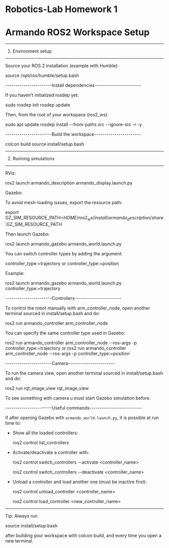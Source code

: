 # Robotics-Lab Homework 1
Armando ROS2 Workspace Setup
================================

----------------------
1. Environment setup 
----------------------
Source your ROS 2 installation (example with Humble):

  source /opt/ros/humble/setup.bash
    
-----------------------Install dependencies-----------------------

If you haven’t initialized rosdep yet:

  sudo rosdep init
  rosdep update

Then, from the root of your workspace (ros2_ws):

  sudo apt update
  rosdep install --from-paths src --ignore-src -r -y

-----------------------Build the workspace-----------------------

  colcon build
  source install/setup.bash

----------------------
2. Running simulations
----------------------

RViz:

  ros2 launch armando_description armando_display.launch.py

Gazebo:

To avoid mesh-loading issues, export the resource path:

 export GZ_SIM_RESOURCE_PATH=$HOME/ros2_ws/install/armando_description/share:$GZ_SIM_RESOURCE_PATH

Then launch Gazebo:

 ros2 launch armando_gazebo armando_world.launch.py

You can switch controller types by adding the argument:

 controller_type:=trajectory
            or
 controller_type:=position

Example:

  ros2 launch armando_gazebo armando_world.launch.py controller_type:=trajectory

-----------------------Controllers-----------------------

To control the robot manually with arm_controller_node, open another terminal sourced in install/setup.bash and do:

  ros2 run armando_controller arm_controller_node

You can specify the same controller type used in Gazebo:

  ros2 run armando_controller arm_controller_node --ros-args -p controller_type:=trajectory
  or
  ros2 run armando_controller arm_controller_node --ros-args -p controller_type:=position

-----------------------Camera-----------------------

To run the camera view, open another terminal sourced in install/setup.bash and do:

  ros2 run rqt_image_view rqt_image_view
    
To see something with camera u must start Gazebo simulation before.

-----------------------Useful commands--------------------------

If after opening Gazebo with `armando_world.launch.py`, it is possible at run time to:

* Show all the loaded controllers:


  ros2 control list_controllers
 

* Activate/deactivate a controller with:

  
  ros2 control switch_controllers --activate <controller_name>

  ros2 control switch_controllers --deactivate <controller_name>
  

* Unload a controller and load another one (must be inactive first):

  
  ros2 control unload_controller <controller_name>
   
  ros2 control load_controller <new_controller_name>
  
------------------------------------------------------------------

Tip: Always run

  source install/setup.bash

after building your workspace with colcon build, and every time you open a new terminal.
